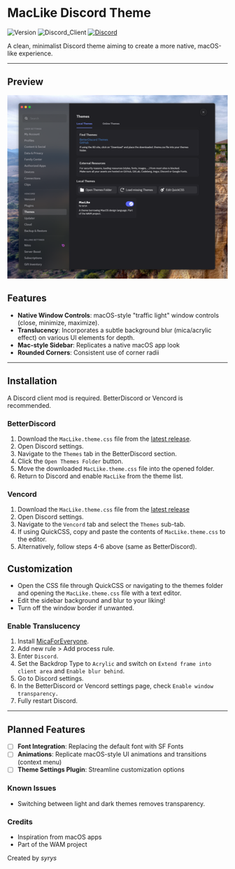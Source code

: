 # MacLike Discord Theme

![Version](https://img.shields.io/badge/version-1.1.2-blue)   ![Discord_Client](https://img.shields.io/badge/Supports-BetterDiscord%20|%20Vencord-7289DA)   [![Discord](https://img.shields.io/badge/Discord-WAM_Project-5865F2?style=flat&logo=discord&logoColor=white)](https://discord.gg/MyxaEQxjFT)

A clean, minimalist Discord theme aiming to create a more native, macOS-like experience.

---

## Preview
![MacLike Theme Preview](https://github.com/syryz/MacLike-Discord/blob/main/assets/Preview.png?raw=true)

## Features

* **Native Window Controls**: macOS-style "traffic light" window controls (close, minimize, maximize).
* **Translucency**: Incorporates a subtle background blur (mica/acrylic effect) on various UI elements for depth.
* **Mac-style Sidebar**: Replicates a native macOS app look
* **Rounded Corners**: Consistent use of corner radii

---
## Installation

A Discord client mod is required. BetterDiscord or Vencord is recommended.
### BetterDiscord
1.  Download the `MacLike.theme.css` file from the [latest release](https://github.com/syryz/MacLike-Discord/releases/latest).
2.  Open Discord settings.
3.  Navigate to the `Themes` tab in the BetterDiscord section.
4.  Click the `Open Themes Folder` button.
5.  Move the downloaded `MacLike.theme.css` file into the opened folder.
6.  Return to Discord and enable `MacLike` from the theme list.
### Vencord
1.  Download the `MacLike.theme.css` file from the [latest release](https://github.com/syryz/MacLike-Discord/releases/latest)
2.  Open Discord settings.
3.  Navigate to the `Vencord` tab and select the `Themes` sub-tab.
4.  If using QuickCSS, copy and paste the contents of `MacLike.theme.css` to the editor.
5.  Alternatively, follow steps 4-6 above (same as BetterDiscord).

## Customization
- Open the CSS file through QuickCSS or navigating to the themes folder and opening the `MacLike.theme.css` file with a text editor.
- Edit the sidebar background and blur to your liking!
- Turn off the window border if unwanted.
### Enable Translucency
1. Install [MicaForEveryone](https://github.com/MicaForEveryone/MicaForEveryone).
2. Add new rule > Add process rule.
3. Enter `Discord`.
4. Set the Backdrop Type to `Acrylic` and switch on `Extend frame into client area` and `Enable blur behind`.
5. Go to Discord settings.
6. In the BetterDiscord or Vencord settings page, check `Enable window transparency.`
7. Fully restart Discord.


---
## Planned Features
- [ ] **Font Integration**: Replacing the default font with SF Fonts
- [ ] **Animations**: Replicate macOS-style UI animations and transitions (context menu)
- [ ] **Theme Settings Plugin**: Streamline customization options

### Known Issues
- Switching between light and dark themes removes transparency.

### Credits
- Inspiration from macOS apps
- Part of the WAM project

Created by *syrys*
